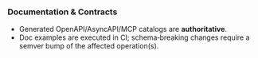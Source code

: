 

<!-- ARW_API_DOCS_AUTHORITATIVE -->
### Documentation & Contracts

- Generated OpenAPI/AsyncAPI/MCP catalogs are **authoritative**.
- Doc examples are executed in CI; schema‑breaking changes require a semver bump of the affected operation(s).

